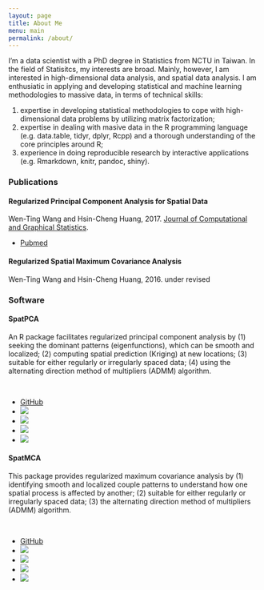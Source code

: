 ```yaml
---
layout: page
title: About Me
menu: main
permalink: /about/
---
```


I’m a data scientist with a PhD degree in Statistics from NCTU in Taiwan. In the field of Statisitcs, my interests are broad. Mainly, however, I am interested in high-dimensional data analysis, and spatial data analysis. I am enthusiatic in applying and developing statistical and machine learning methodologies to massive data, in terms of technical skills:

1. expertise in developing statistical methodologies to cope with high-dimensional data problems by utilizing matrix factorization; 
2. expertise in dealing with masive data in the R programming language (e.g. data.table, tidyr, dplyr, Rcpp) and a thorough understanding of the core principles around R;
3. experience in doing reproducible research by interactive applications (e.g. Rmarkdown, knitr, pandoc, shiny).


<h3>Publications 
</h3>
<div class="list-group">
  <div class="list-group-item">
    <h4 class="list-group-item-heading"> Regularized Principal Component Analysis for Spatial Data</h4>
    <div>Wen-Ting Wang and Hsin-Cheng Huang, 2017. <a href="http://www.tandfonline.com/toc/ucgs20/current">Journal of Computational and Graphical Statistics</a>.</div>
    <div>
      <ul class="list-inline">
         <li><a href="http://www.tandfonline.com/doi/full/10.1080/10618600.2016.1157483"><span class="label label-success">Pubmed</span></a></li>
      </ul>
    </div>
  </div>
  
<div class="list-group-item">
    <h4 class="list-group-item-heading">Regularized Spatial Maximum Covariance Analysis</h4>
    <div>Wen-Ting Wang and Hsin-Cheng Huang, 2016. <a>under revised</a>
    </div>
</div>
</div>



<h3>Software</h3>

<div class="list-group">
  <div class="list-group-item">
    <h4 class="list-group-item-heading">SpatPCA</h4>
    <p class="list-group-item-text">An R package facilitates regularized principal component analysis by (1) seeking the dominant patterns (eigenfunctions), which can be smooth and localized; (2)
computing spatial prediction (Kriging) at new locations; (3)
suitable for either regularly or irregularly spaced data;
(4) using the alternating direction method of multipliers (ADMM) algorithm.
</p>
		<br />
		<ul class="list-inline">
		  <li><i class="fa fa-github fa-lg"></i> <a href="https://github.com/egpivo/SpatPCA">GitHub</a></li>
			<li><a href="https://cran.rstudio.com/web/packages/SpatPCA"><img src="http://www.r-pkg.org/badges/version/SpatPCA" /></a></li>
      <li><a href="https://cran.rstudio.com/web/packages/SpatPCA"><img src="http://cranlogs.r-pkg.org/badges/SpatPCA" /></a></li>
      <li><a href="https://cran.rstudio.com/web/packages/SpatPCA"><img src="https://cranlogs.r-pkg.org/badges/grand-total/SpatPCA" /></a></li>
      <li><a href="https://travis-ci.org/egpivo/SpatPCA"><img src="https://travis-ci.org/egpivo/SpatPCA.svg?branch=master" /></a></li>
		</ul>
  </div>
<div class="list-group">
  <div class="list-group-item">
    <h4 class="list-group-item-heading">SpatMCA</h4>
    <p class="list-group-item-text"> This package provides regularized maximum covariance analysis by (1)
identifying smooth and localized couple patterns to understand how one spatial process is affected by another; (2) suitable for either regularly or irregularly spaced data; (3) the alternating direction method of multipliers (ADMM) algorithm.
</p>
		<br />
		<ul class="list-inline">
		  <li><i class="fa fa-github fa-lg"></i> <a href="https://github.com/egpivo/SpatMCA">GitHub</a></li>
			<li><a href="https://cran.rstudio.com/web/packages/SpatMCA"><img src="http://www.r-pkg.org/badges/version/SpatMCA" /></a></li>
      <li><a href="https://cran.rstudio.com/web/packages/SpatMCA"><img src="http://cranlogs.r-pkg.org/badges/SpatMCA" /></a></li>
      <li><a href="https://cran.rstudio.com/web/packages/SpatMCA"><img src="https://cranlogs.r-pkg.org/badges/grand-total/SpatMCA" /></a></li>
      <li><a href="https://travis-ci.org/egpivo/SpatMCA"><img src="https://travis-ci.org/egpivo/SpatMCA.svg?branch=master" /></a></li>
		</ul>
	  </div>		
	
